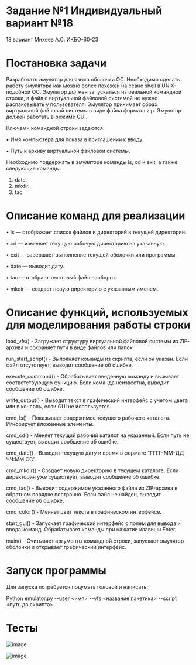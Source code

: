 # Задание №1 Индивидуальный вариант №18
18 вариант Михеев А.С. ИКБО-60-23
# Постановка задачи
Разработать эмулятор для языка оболочки ОС. Необходимо сделать работу эмулятора как можно более похожей на сеанс shell в UNIX-подобной ОС. Эмулятор должен запускаться из реальной командной строки, а файл с виртуальной файловой системой не нужно распаковывать у пользователя. Эмулятор принимает образ виртуальной файловой системы в виде файла формата zip. Эмулятор должен работать в режиме GUI.

Ключами командной строки задаются:

• Имя компьютера для показа в приглашении к вводу.

• Путь к архиву виртуальной файловой системы.

Необходимо поддержать в эмуляторе команды ls, cd и exit, а также следующие команды:
1. date. 
2. mkdir. 
3. tac. 

# Описание команд для реализации
• ls — отображает список файлов и директорий в текущей директории.

• cd — изменяет текущую рабочую директорию на указанную.

• exit — завершает выполнение текущей оболочки или программы.

• date — выводит дату.

• tac — отобрает текстовый файл наоборот.

• mkdir — создает новую директорию с указанным именем.

# Описание функций, используемых для моделирования работы строки
load_vfs() - Загружает структуру виртуальной файловой системы из ZIP-архива и сохраняет пути в виде файлов или папок.

run_start_script() - Выполняет команды из скрипта, если он указан. Если файл отсутствует, выводит сообщение об ошибке.

execute_command() - Обрабатывает введенную команду и вызывает соответствующую функцию. Если команда неизвестна, выводит сообщение об ошибке.

write_output() - Выводит текст в графический интерфейс с учетом цвета или в консоль, если GUI не используется.

cmd_ls() - Показывает содержимое текущего рабочего каталога. Игнорирует вложенные элементы.

cmd_cd() - Меняет текущий рабочий каталог на указанный. Если путь не существует, выводит сообщение об ошибке.

cmd_date() - Выводит текущую дату и время в формате "ГГГГ-ММ-ДД ЧЧ:ММ:СС".

cmd_mkdir() - Создает новую директорию в текущем каталоге. Если директория уже существует, выводит сообщение об ошибке.

cmd_tac() - Выводит содержимое указанного файла из ZIP-архива в обратном порядке построчно. Если файл не найден, выводит сообщение об ошибке.

cmd_color() - Меняет цвет текста в графическом интерфейсе.

start_gui() - Запускает графический интерфейс с полем для вывода и ввода команд. Обрабатывает команды при нажатии клавиши Enter.

main() - Считывает аргументы командной строки, запускает эмулятор оболочки и открывает графический интерфейс.

# Запуск программы
Для запуска потребуется подумать головой и написать:

Python emulator.py --user <имя> --vfs <название пакетика> --script <путь до скрипта>

# Тесты


![image](https://github.com/user-attachments/assets/18084c66-8bb7-42f4-a266-8df9e20aa4b9)  

![image](https://github.com/user-attachments/assets/481ca686-78d9-48fc-bcbe-2115de3e7e2f)

